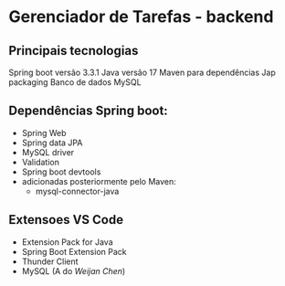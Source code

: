 # Gerenciador de Tarefas - backend

## Principais tecnologias
Spring boot versão 3.3.1
Java versão 17
Maven para dependências
Jap packaging
Banco de dados MySQL

## Dependências Spring boot:
- Spring Web
- Spring data JPA
- MySQL driver
- Validation
- Spring boot devtools
- adicionadas posteriormente pelo Maven:
	- mysql-connector-java

## Extensoes VS Code
- Extension Pack for Java
- Spring Boot Extension Pack
- Thunder Client
- MySQL (A do _Weijan Chen_)